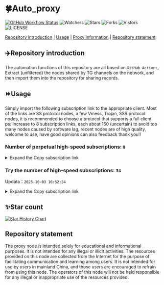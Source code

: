 # 🍀Auto_proxy
[![GitHub Workflow Status](https://img.shields.io/github/actions/workflow/status/PangTouY00/Auto_proxy/main.yml?branch=main)](https://github.com/PangTouY00/Auto_proxy/actions/workflows/main.yml?branch=main) 
![Watchers](https://img.shields.io/github/watchers/w1770946466/Auto_proxy) ![Stars](https://img.shields.io/github/stars/PangTouY00/Auto_proxy) ![Forks](https://img.shields.io/github/forks/w1770946466/Auto_proxy) ![Vistors](https://visitor-badge.laobi.icu/badge?page_id=PangTouY00.Auto_proxy) ![LICENSE](https://img.shields.io/badge/license-CC%20BY--SA%204.0-green.svg)

[Repository introduction](https://github.com/PangTouY00/Auto_proxy#Repositoryintroduction) | [Usage](https://github.com/PangTouY00/Auto_proxy#Usage) | [Proxy information](https://github.com/PangTouY00/Auto_proxy#Proxyinformation) | [Repository statement](https://github.com/PangTouY00/Auto_proxy#Repositorystatement)

## ✈️Repository introduction
The automation functions of this repository are all based on `GitHub Actions`,
Extract (unfiltered) the nodes shared by TG channels on the network, and then import them into the repository for sharing records.

## ⏩Usage
Simply import the following subscription link to the appropriate client. Most of the links are SS protocol nodes, a few Vmess, Trojan, SSR protocol nodes, it is recommended to choose a protocol that supports a full client.
ps: Increase to 8 subscription links, each about 150 (uncertain) to avoid too many nodes caused by software lag, recent nodes are of high quality, welcome to use, have good opinions can also feedback thank you!!

### Number of perpetual high-speed subscriptions: `8`

<details>
  <summary>Expand the Copy subscription link</summary>

  
- [Multiprotocol Base64 encoding](https://raw.githubusercontent.com/PangTouY00/Auto_proxy/main/Long_term_subscription1)
`https://raw.githubusercontent.com/PangTouY00/Auto_proxy/main/Long_term_subscription_num`
`Total number of merge nodes: 265`

- [Multiprotocol Base64 encoding](https://raw.githubusercontent.com/PangTouY00/Auto_proxy/main/Long_term_subscription1)
`https://raw.githubusercontent.com/PangTouY00/Auto_proxy/main/Long_term_subscription1`
`Total number of merge nodes: 34`

- [Multiprotocol Base64 encoding](https://raw.githubusercontent.com/PangTouY00/Auto_proxy/main/Long_term_subscription2)
`https://raw.githubusercontent.com/PangTouY00/Auto_proxy/main/Long_term_subscription2`
`Total number of merge nodes: 34`

- [Multiprotocol Base64 encoding](https://raw.githubusercontent.com/PangTouY00/Auto_proxy/main/Long_term_subscription3)
`https://raw.githubusercontent.com/PangTouY00/Auto_proxy/main/Long_term_subscription3`
`Total number of merge nodes: 34`

- [Multiprotocol Base64 encoding](https://raw.githubusercontent.com/PangTouY00/Auto_proxy/main/Long_term_subscription4)
`https://raw.githubusercontent.com/PangTouY00/Auto_proxy/main/Long_term_subscription4`
`Total number of merge nodes: 34`

- [Multiprotocol Base64 encoding](https://raw.githubusercontent.comPangTouY00/Auto_proxy/main/Long_term_subscription5)
`https://raw.githubusercontent.com/PangTouY00/Auto_proxy/main/Long_term_subscription5`
`Total number of merge nodes: 34`

- [Multiprotocol Base64 encoding](https://raw.githubusercontent.com/PangTouY00/Auto_proxy/main/Long_term_subscription6)
`https://raw.githubusercontent.com/PangTouY00/Auto_proxy/main/Long_term_subscription6`
`Total number of merge nodes: 34`

- [Multiprotocol Base64 encoding](https://raw.githubusercontent.com/PangTouY00/Auto_proxy/main/Long_term_subscription7)
`https://raw.githubusercontent.com/PangTouY00/Auto_proxy/main/Long_term_subscription7`
`Total number of merge nodes: 34`

- [Multiprotocol Base64 encoding](https://raw.githubusercontent.com/PangTouY00/Auto_proxy/main/Long_term_subscription8)
`https://raw.githubusercontent.com/PangTouY00/Auto_proxy/main/Long_term_subscription8`
`Total number of merge nodes: 27`

- [Clash subscription](https://raw.githubusercontent.com/PangTouY00/Auto_proxy/main/Long_term_subscription2.yaml)
`https://raw.githubusercontent.com/PangTouY00/Auto_proxy/main/Long_term_subscription1.yaml`


- [Clash subscription](https://raw.githubusercontent.com/PangTouY00/Auto_proxy/main/Long_term_subscription2.yaml)
`https://raw.githubusercontent.com/PangTouY00/Auto_proxy/main/Long_term_subscription2.yaml`


- [Clash subscription](https://raw.githubusercontent.com/PangTouY00/Auto_proxy/main/Long_term_subscription3.yaml)
`https://raw.githubusercontent.com/PangTouY00/Auto_proxy/main/Long_term_subscription3.yaml`
  
</details>

### Try the number of high-speed subscriptions: `34`
Updata：`2025-10-03 10:52:54`


<details>
  <summary>Expand the Copy subscription link</summary>  



























































































































































































































































































































































































































































































































































































































































































































































































































































































































































































































































































































































































































































































































































































































































































































































































































































































































































































































































































































































































































































































































































































































































































































































































































































































































































































































































































































































































































































































































































































































































































































































































































































































































































































































































































































































































































































































































































































































































































































































































































































































































































































































































































































































































































































































































































































































































































































































































































































































































































































































































































































































































































































































































































































































































































































































































































































































































































































































































































































































































































































































































































































































































































































































































































































































































































































































































































































































































































































































































































































































































































































































































































































































































































































































































































































































































































































































































































































































































































































































































































































































































































































































































































































































































































































































































































































































































































































































































































































































































































































































































































































































































































































































































































































































































































































































































































































































































































































































































































































































































































































































































































































































































































































































































































































































































































































































































































































































































































































































































































































































































































































































































































































































































































































































































































































































































































































































































































































































































































































































































































































































































































































































































































































































































































































































































































































































































































































































































































































































































































































































































































































































































































































































































































































































































































































































































































































































































































































































































































































































































































































































































































































































































































































































































































































































































































































































































































































































































































































































































































































































































































































































































































































































































































































































































































































































































































































































































































































































































































































































































































































































































































































































































































































































































































































































































































































































































































































































































































































































































































































































































































































































































































































































































































































































































































































































































































































































































































































































































































































































































































































































































































































































































































































































































































































































































































































































































































































































































































































































































































































































































































































































































































































































































































































































































































































































































































































































































































































































































































































































































































































































































































































































































































































































































































































































































































































































































































































































































































































































































































































































































































































































































































































































































































































































































































































































































































































































































































































































































































































































































































































































































































































































































































































































































































































































































































































































































































































































































































































































































































































































































































































































































































































































































































































































































































































































































































































































































































































































































































































































































































































































































































































































































































































































































































































































































































































































































































































































































































































































































































































































































>Trial subscription：
`https://gods3.dashicn.buzz/api/v1/client/subscribe?token=32dd884e6adf378251ab369e0a6fc9b9`




>Trial subscription：
`https://gods2.dashicn.buzz/api/v1/client/subscribe?token=c484601f2c69752058128d14eecbfa02`




>Trial subscription：
`https://qingyun.zybs.eu.org/api/v1/client/subscribe?token=4b971301ba41a693e790e03bef751ba2`




>Trial subscription：
`https://slianvpn.com/api/v1/client/subscribe?token=b5d9386b9a77916fff1b79d0eb1cbe5b`




>Trial subscription：
`https://dashuai.us/api/v1/client/subscribe?token=ccaf1fc634f68a23e83b3174bb541916`




>Trial subscription：
`https://kingfisher.top/api/v1/client/subscribe?token=12ade813f61a8b6be5a48a606b5a699f`




>Trial subscription：
`https://newbee.cyou/api/v1/client/subscribe?token=98ff178470f6cf1ef9375e935f3e8d6d`




>Trial subscription：
`https://www.topjiasu.top/api/v1/client/subscribe?token=e672cc7a6893fa29c3ac280b135a480b`




>Trial subscription：
`https://gods1.dashicn.buzz/api/v1/client/subscribe?token=b25900504ca0d5990f6dd2f4dc84351f`




>Trial subscription：
`https://v2s.ip-ddns.com/api/v1/client/subscribe?token=56fe65099e275416a75621b8ff8690b6`




>Trial subscription：
`https://linlujs.cloud/api/v1/client/subscribe?token=5258c2b201d1ddb61504b60743494a51`




>Trial subscription：
`https://yywhale.com/api/v1/client/subscribe?token=2e44121d599e19a8ea43edad4779fd68`




>Trial subscription：
`https://go.yueyun.de/api/v1/client/subscribe?token=e3794b2c04b3c0e89ed9765af38a1586`




>Trial subscription：
`https://www.eeevpn.com/api/v1/client/subscribe?token=207e164273ae6cf1440c01f070ead665`




>Trial subscription：
`https://www.camael.top/api/v1/client/subscribe?token=e3da20f696d3b16d4199f3826b2a4853`




>Trial subscription：
`https://api.skrspc.org/api/v1/client/subscribe?token=3b214bdb7c0420868b8621172dc70a18`




>Trial subscription：
`https://cfvpn.com/api/v1/client/subscribe?token=4c52e1c55940b0f3fd6b03794e688635`




>Trial subscription：
`https://dl.vfkum.website/api/v1/client/subscribe?token=2545392c24f830d47744a569cc0e7447`




>Trial subscription：
`https://xiaoby.com/api/v1/client/subscribe?token=de621c643ca1099073c5de30c2527158`




>Trial subscription：
`https://multiserver.multiserveradelshoop.com/api/v1/client/subscribe?token=99d1a788d8656e77a2a77c137f0fd5c4`




>Trial subscription：
`https://nekocloud.xx.kg/api/v1/client/subscribe?token=85314a045da66871d0a6131c4860e236`




>Trial subscription：
`https://slianvpn.top/api/v1/client/subscribe?token=3146acb6a4069f1923194261bc763f87`




>Trial subscription：
`https://nekocloud.qzz.io/api/v1/client/subscribe?token=3a7be854f3e289a5124d672c0649c1e9`




>Trial subscription：
`https://xiaohuolongjc.top/api/v1/client/subscribe?token=50dd6af6d1ff93eb4b209563234dc12e`




>Trial subscription：
`https://sufujia.top/api/v1/client/subscribe?token=311ea24aceec5d6122750813121ed8ea`




>Trial subscription：
`https://cn.newbee.cyou/api/v1/client/subscribe?token=96321a32659d00c8de9bd53aba864416`




>Trial subscription：
`https://ylccloud.top/api/v1/client/subscribe?token=a6d5c4b31d10bb4c90944824a7485fdd`




>Trial subscription：
`https://old-v2b.linkedton.com/api/v1/client/subscribe?token=00eba9fd7c13c8c6059b006a542e56ce`




>Trial subscription：
`https://fs.v2rayse.com/share/20251003/jx0lmdibtl.txt`




>Trial subscription：
`http://107.173.31.17/api/v1/client/subscribe?token=297b3786c6b1573b69e1370168d07c8f`




>Trial subscription：
`https://a.guojiajia.filegear-sg.me/api/v1/client/subscribe?token=6daf5b216194232940a415180a8a1b26`




>Trial subscription：
`https://4444445.xyz/api/v1/client/subscribe?token=a2277ecb1f6c2517222b880de3c16910`




>Trial subscription：
`https://www.louwangzhiyu.org/api/v1/client/subscribe?token=10e20623af332b5052e77eef143a1435`




>Trial subscription：
`https://proxy.txsb.fun/api/v1/client/subscribe?token=a3c2898452de81e318b8970e19d9aacd`



</details>

## ✨Star count
[![Star History Chart](https://api.star-history.com/svg?repos=PangTouY00/Auto_proxy&type=Date)](https://star-history.com/#w1770946466/Auto_proxy&Date)



## Repository statement
The proxy node is intended solely for educational and informational purposes. It is not intended for any illegal or illicit activities. The resources provided on this node are collected from the Internet for the purpose of facilitating communication and learning among users. It is not intended for use by users in mainland China, and those users are encouraged to refrain from using this node. The operators of this node will not be held responsible for any illegal or inappropriate use of the resources provided.
